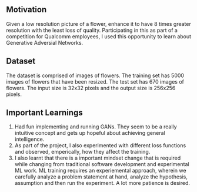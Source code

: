 ## Motivation
Given a low resolution picture of a flower, enhance it to have 8 times greater resolution with the least loss of quality. Participating in this as part of a competition for Qualcomm employees, I used this opportunity to learn about Generative Adversial Networks.

## Dataset
The dataset is comprised of images of flowers.  The training set has 5000 images of flowers that have been resized.  The test set has 670 images of flowers.  The input size is 32x32 pixels and the output size is 256x256 pixels.

## Important Learnings
1) Had fun implementing and running GANs. They seem to be a really intuitive concept and gets up hopeful about achieving general intelligence. 
2) As part of the project, I also experimented with different loss functions and observed, emperically, how they affect the training. 
3) I also learnt that there is a important mindset change that is required while changing from traditional software development and experimental ML work. ML training requires an experiemental approach, wherein we carefully analyze a problem statement at hand, analyze the hypothesis, assumption and then run the experiment. A lot more patience is desired.
